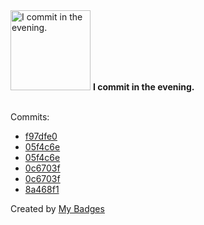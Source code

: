 <img src="https://my-badges.github.io/my-badges/evening-commits.png" alt="I commit in the evening." title="I commit in the evening." width="128">
<strong>I commit in the evening.</strong>
<br><br>

Commits:

- <a href="https://github.com/yeskunall/lume_umami/commit/f97dfe04dcc8539c029d1272f5427219a633f710">f97dfe0</a>
- <a href="https://github.com/yeskunall/config.nvim/commit/05f4c6ec56247ff8027e3fe3bf023212f0a7fa68">05f4c6e</a>
- <a href="https://github.com/yeskunall/dotfiles/commit/05f4c6ec56247ff8027e3fe3bf023212f0a7fa68">05f4c6e</a>
- <a href="https://github.com/yeskunall/config.nvim/commit/0c6703f9301b78ac82f2ea03d8f915ae411ef89a">0c6703f</a>
- <a href="https://github.com/yeskunall/dotfiles/commit/0c6703f9301b78ac82f2ea03d8f915ae411ef89a">0c6703f</a>
- <a href="https://github.com/yeskunall/dotfiles/commit/8a468f1a18152bd8f8c60c99c98ce8e721298f3c">8a468f1</a>


Created by <a href="https://github.com/my-badges/my-badges">My Badges</a>